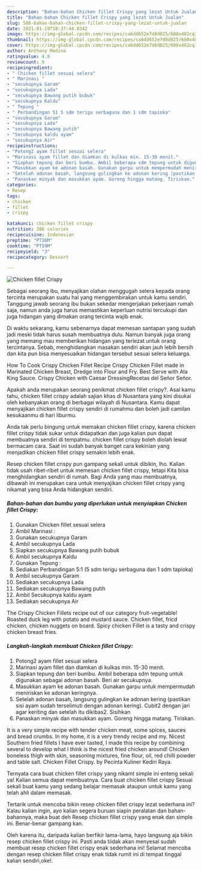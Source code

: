 ```yaml
---
description: "Bahan-bahan Chicken fillet Crispy yang lezat Untuk Jualan"
title: "Bahan-bahan Chicken fillet Crispy yang lezat Untuk Jualan"
slug: 586-bahan-bahan-chicken-fillet-crispy-yang-lezat-untuk-jualan
date: 2021-01-19T10:37:44.034Z
image: https://img-global.cpcdn.com/recipes/ca6dd652e7d8d025/680x482cq70/chicken-fillet-crispy-foto-resep-utama.jpg
thumbnail: https://img-global.cpcdn.com/recipes/ca6dd652e7d8d025/680x482cq70/chicken-fillet-crispy-foto-resep-utama.jpg
cover: https://img-global.cpcdn.com/recipes/ca6dd652e7d8d025/680x482cq70/chicken-fillet-crispy-foto-resep-utama.jpg
author: Anthony Medina
ratingvalue: 4.8
reviewcount: 9
recipeingredient:
- " Chicken fillet sesuai selera"
- " Marinasi "
- "secukupnya Garam"
- "secukupnya Lada"
- "secukupnya Bawang putih bubuk"
- "secukupnya Kaldu"
- " Tepung "
- " Perbandingan 51 5 sdm terigu serbaguna dan 1 sdm tapioka"
- "secukupnya Garam"
- "secukupnya Lada"
- "secukupnya Bawang putih"
- "Secukupnya kaldu ayam"
- "secukupnya Air"
recipeinstructions:
- "Potong2 ayam fillet sesuai selera"
- "Marinasi ayam fillet dan diamkan di kulkas min. 15-30 menit."
- "Siapkan tepung dan beri bumbu. Ambil beberapa sdm tepung untuk digunakan sebagai adonan basah. Beri air secukupnya."
- "Masukkan ayam ke adonan basah. Gunakan garpu untuk mempermudah meniriskan ke adonan keringnya."
- "Setelah adonan basah, langsung gulingkan ke adonan kering (pastikan sisi ayam sudah terselimuti dengan adonan kering). Cubit2 dengan jari agar keriting dan setelah itu dikibas2. Sisihkan"
- "Panaskan minyak dan masukkan ayam. Goreng hingga matang. Tiriskan."
categories:
- Resep
tags:
- chicken
- fillet
- crispy

katakunci: chicken fillet crispy 
nutrition: 286 calories
recipecuisine: Indonesian
preptime: "PT16M"
cooktime: "PT59M"
recipeyield: "3"
recipecategory: Dessert

---
```



![Chicken fillet Crispy](https://img-global.cpcdn.com/recipes/ca6dd652e7d8d025/680x482cq70/chicken-fillet-crispy-foto-resep-utama.jpg)

Sebagai seorang ibu, menyajikan olahan menggugah selera kepada orang tercinta merupakan suatu hal yang menggembirakan untuk kamu sendiri. Tanggung jawab seorang ibu bukan sekedar mengerjakan pekerjaan rumah saja, namun anda juga harus memastikan keperluan nutrisi tercukupi dan juga hidangan yang dimakan orang tercinta wajib enak.

Di waktu  sekarang, kamu sebenarnya dapat memesan santapan yang sudah jadi meski tidak harus susah membuatnya dulu. Namun banyak juga orang yang memang mau memberikan hidangan yang terlezat untuk orang tercintanya. Sebab, menghidangkan masakan sendiri akan jauh lebih bersih dan kita pun bisa menyesuaikan hidangan tersebut sesuai selera keluarga. 

How To Cook Crispy Chicken Fillet Recipe Crispy Chicken Fillet made in Marinated Chicken Breast, Dredge into Flour and Fry. Best Serve with Ala King Sauce. Crispy Chicken with Caesar DressingRecetas del Señor Señor.

Apakah anda merupakan seorang penikmat chicken fillet crispy?. Asal kamu tahu, chicken fillet crispy adalah sajian khas di Nusantara yang kini disukai oleh kebanyakan orang di berbagai wilayah di Nusantara. Kamu dapat menyajikan chicken fillet crispy sendiri di rumahmu dan boleh jadi camilan kesukaanmu di hari liburmu.

Anda tak perlu bingung untuk memakan chicken fillet crispy, karena chicken fillet crispy tidak sukar untuk didapatkan dan juga kalian pun dapat membuatnya sendiri di tempatmu. chicken fillet crispy boleh diolah lewat bermacam cara. Saat ini sudah banyak banget cara kekinian yang menjadikan chicken fillet crispy semakin lebih enak.

Resep chicken fillet crispy pun gampang sekali untuk dibikin, lho. Kalian tidak usah ribet-ribet untuk memesan chicken fillet crispy, tetapi Kita bisa menghidangkan sendiri di rumah. Bagi Anda yang mau membuatnya, dibawah ini merupakan cara untuk menyajikan chicken fillet crispy yang nikamat yang bisa Anda hidangkan sendiri.

<!--inarticleads1-->

##### Bahan-bahan dan bumbu yang diperlukan untuk menyiapkan Chicken fillet Crispy:

1. Gunakan  Chicken fillet sesuai selera
1. Ambil  Marinasi :
1. Gunakan secukupnya Garam
1. Ambil secukupnya Lada
1. Siapkan secukupnya Bawang putih bubuk
1. Ambil secukupnya Kaldu
1. Gunakan  Tepung :
1. Sediakan  Perbandingan 5:1 (5 sdm terigu serbaguna dan 1 sdm tapioka)
1. Ambil secukupnya Garam
1. Sediakan secukupnya Lada
1. Sediakan secukupnya Bawang putih
1. Ambil Secukupnya kaldu ayam
1. Sediakan secukupnya Air


The Crispy Chicken Fillets recipe out of our category fruit-vegetable! Roasted duck leg with potato and mustard sauce. Chicken fillet, fricd chicken, chicken nuggets on board. Spicy chicken Fillet is a tasty and crispy chicken breast fries. 

<!--inarticleads2-->

##### Langkah-langkah membuat Chicken fillet Crispy:

1. Potong2 ayam fillet sesuai selera
1. Marinasi ayam fillet dan diamkan di kulkas min. 15-30 menit.
1. Siapkan tepung dan beri bumbu. Ambil beberapa sdm tepung untuk digunakan sebagai adonan basah. Beri air secukupnya.
1. Masukkan ayam ke adonan basah. Gunakan garpu untuk mempermudah meniriskan ke adonan keringnya.
1. Setelah adonan basah, langsung gulingkan ke adonan kering (pastikan sisi ayam sudah terselimuti dengan adonan kering). Cubit2 dengan jari agar keriting dan setelah itu dikibas2. Sisihkan
1. Panaskan minyak dan masukkan ayam. Goreng hingga matang. Tiriskan.


It is a very simple recipe with tender chicken meat, some spices, sauces and bread crumbs. In my home, it is a very trendy recipe and my. Nicest Southern fried fillets I have ever tasted, I made this recipe by combining several to develop what I think is the nicest fried chicken around! Chicken boneless thigh with skin, seasoning mixtures, fine flour, oil, red chilli powder and table salt. Chicken Fillet Crispy. by Pecinta Kuliner Kediri Raya. 

Ternyata cara buat chicken fillet crispy yang nikamt simple ini enteng sekali ya! Kalian semua dapat membuatnya. Cara buat chicken fillet crispy Sesuai sekali buat kamu yang sedang belajar memasak ataupun untuk kamu yang telah ahli dalam memasak.

Tertarik untuk mencoba bikin resep chicken fillet crispy lezat sederhana ini? Kalau kalian ingin, ayo kalian segera buruan siapin peralatan dan bahan-bahannya, maka buat deh Resep chicken fillet crispy yang enak dan simple ini. Benar-benar gampang kan. 

Oleh karena itu, daripada kalian berfikir lama-lama, hayo langsung aja bikin resep chicken fillet crispy ini. Pasti anda tiidak akan menyesal sudah membuat resep chicken fillet crispy enak sederhana ini! Selamat mencoba dengan resep chicken fillet crispy enak tidak rumit ini di tempat tinggal kalian sendiri,oke!.

